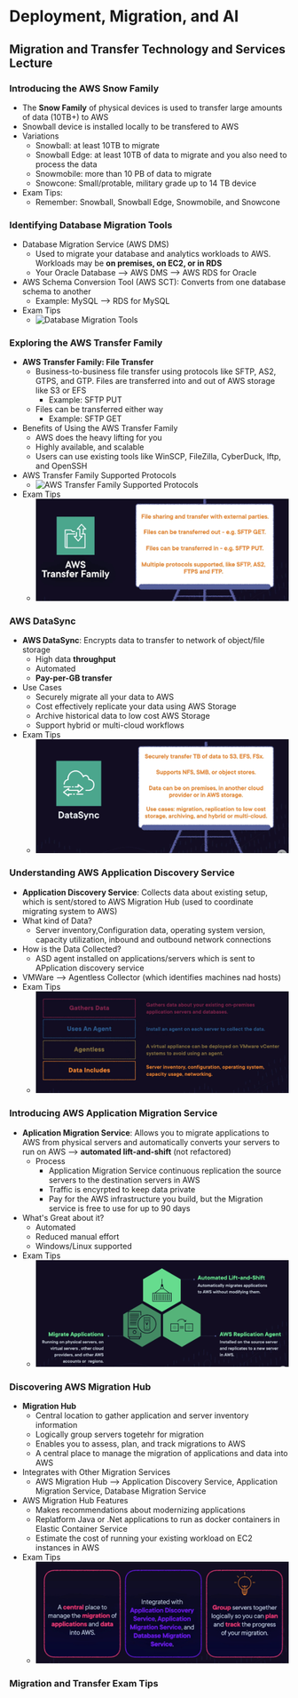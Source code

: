 # Deployment, Migration, and AI

## Migration and Transfer Technology and Services Lecture 

### Introducing the AWS Snow Family
- The **Snow Family** of physical devices is used to transfer large amounts of data (10TB+) to AWS
- Snowball device is installed locally to be transfered to AWS
- Variations
	- Snowball: at least 10TB to migrate
	- Snowball Edge: at least 10TB of data to migrate and you also need to process the data
	- Snowmobile: more than 10 PB of data to migrate
	- Snowcone: Small/protable, military grade up to 14 TB device
- Exam Tips:
	- Remember: Snowball, Snowball Edge, Snowmobile, and Snowcone

### Identifying Database Migration Tools
- Database Migration Service (AWS DMS)
	- Used to migrate your database and analytics workloads to AWS. Workloads may be **on premises, on EC2, or in RDS**
	- Your Oracle Database --> AWS DMS --> AWS RDS for Oracle
- AWS Schema Conversion Tool (AWS SCT): Converts from one database schema to another
	- Example: MySQL --> RDS for MySQL
- Exam Tips
	- ![Database Migration Tools](02-02-images/02dataMigrationTools.png)

### Exploring the AWS Transfer Family
- **AWS Transfer Family: File Transfer**
	- Business-to-business file transfer using protocols like SFTP, AS2, GTPS, and GTP. Files are transferred into and out of AWS storage like S3 or EFS
		- Example: SFTP PUT
	- Files can be transferred either way
		- Example: SFTP GET
- Benefits of Using the AWS Transfer Family
	- AWS does the heavy lifting for you
	- Highly available, and scalable
	- Users can use existing tools like WinSCP, FileZilla, CyberDuck, lftp, and OpenSSH
- AWS Transfer Family Supported Protocols
	- ![AWS Transfer Family Supported Protocols](02-02-images/02Transfer.png)
- Exam Tips
	- ![AWS Transfer Family](02-images/02TransferFamily.png)

### AWS DataSync
- **AWS DataSync**: Encrypts data to transfer to network of object/file storage
	- High data **throughput**
	- Automated
	- **Pay-per-GB transfer**
- Use Cases
	- Securely migrate all your data to AWS
	- Cost effectively replicate your data using AWS Storage
	- Archive historical data to low cost AWS Storage
	- Support hybrid or multi-cloud workflows
- Exam Tips
	- ![DataSync](02-images/02DataSync.png)

### Understanding AWS Application Discovery Service
- **Application Discovery Service**: Collects data about existing setup, which is sent/stored to AWS Migration Hub (used to coordinate migrating system to AWS)
- What kind of Data?
	- Server inventory,Configuration data, operating system version, capacity utilization, inbound and outbound network connections
- How is the Data Collected?
	- ASD agent installed on applications/servers which is sent to APplication discovery service
- VMWare --> Agentless Collector (which identifies machines nad hosts)
- Exam Tips
	- ![Application Discovery Service](02-images/02ADS.png)

### Introducing AWS Application Migration Service
- **Aplication Migration Service**: Allows you to migrate applications to AWS from physical servers and automatically converts your servers to run on AWS --> **automated lift-and-shift** (not refactored)
	- Process
		- Application Migration Service continuous replication the source servers to the destination servers in AWS
		- Traffic is encyrpted to keep data private
		- Pay for the AWS infrastructure you build, but the Migration service is free to use for up to 90 days
- What's Great about it?
	- Automated
	- Reduced manual effort
	- Windows/Linux supported
- Exam Tips
	- ![AWS Application Migration Service](02-images/02Migration.png)

### Discovering AWS Migration Hub
- **Migration Hub**
	- Central location to gather application and server inventory information
	- Logically group servers togetehr for migration
	- Enables you to assess, plan, and track migrations to AWS
	- A central place to manage the migration of applications and data into AWS
- Integrates with Other Migration Services
	- AWS Migration Hub --> Application Discovery Service, Application Migration Service, Database Migration Service
- AWS Migration Hub Features
	- Makes recommendations about modernizing applications
	- Replatform Java or .Net applications to run as docker containers in Elastic Container Service
	- Estimate the cost of running your existing workload on EC2 instances in AWS 
- Exam Tips
	- ![AWS Migration Hub](02-images/02MigrationHub.png)

### Migration and Transfer Exam Tips


